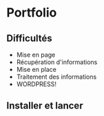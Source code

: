 # Portfolio
## Difficultés
- Mise en page
- Récupération d'informations
- Mise en place
- Traitement des informations
- WORDPRESS!

## Installer et lancer

